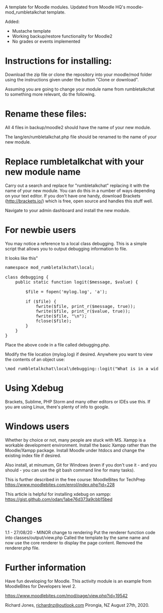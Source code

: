 A template for Moodle modules.  Updated from Moodle HQ's moodle-mod_rumbletalkchat template.

Added:

 - Mustache template
 - Working backup/restore functionality for Moodle2
 - No grades or events implemented

Instructions for installing:
============================

Download the zip file or clone the repository into your moodle/mod folder using the instructions given under the button "Clone or download".

Assuming you are going to change your module name from rumbletalkchat to something more relevant, do the following.

Rename these files:
===================
All 4 files in backup/moodle2 should have the name of your new module.

The lang/en/rumbletalkchat.php file should be renamed to the name of your new module.

Replace rumbletalkchat with your new module name
========================================
Carry out a search and replace for "rumbletalkchat" replacing it with the name of your new module.  You can do this in a number of ways depending on your text editor.  If you don't have one handy, download Brackets (http://brackets.io/) which is free, open source and handles this stuff well.

Navigate to your admin dashboard and install the new module.

For newbie users
================
You may notice a reference to a local class debugging.  This is a simple script that allows you to output debugging information to file.

It looks like this"

<pre>
namespace mod_rumbletalkchat\local;

class debugging {
    public static function logit($message, $value) {

        $file = fopen('mylog.log', 'a');

        if ($file) {
            fwrite($file, print_r($message, true));
            fwrite($file, print_r($value, true));
            fwrite($file, "\n");
            fclose($file);
        }
    }
}
</pre>

Place the above code in a file called debugging.php.

Modify the file location (mylog.log) if desired.  Anywhere you want to view the contents of an object use:
<pre>
\mod_rumbletalkchat\local\debugging::logit("What is in a widegt: ", $rumbletalkchat);
</pre>

Using Xdebug
============
Brackets, Sublime, PHP Storm and many other editors or IDEs use this.  If you are using Linux, there's plenty of info to google.

Windows users
=============
Whether by choice or not, many people are stuck with MS.  Xampp is a workable development environment.  Install the basic Xampp rather than the Moodle/Xampp package.  Install Moodle under htdocs and change the existing index file if desired.

Also install, at minumum, Git for Windows (even if you don't use it - and you should - you can use the git bash command line for many tasks).

This is further described in the free course: MoodleBites for TechPrep
https://www.moodlebites.com/enrol/index.php?id=228

This article is helpful for installing xdebug on xampp:
https://gist.github.com/odan/1abe76d373a9cbb15bed

Changes
=======
1.1 - 27/08/20 - MINOR change to rendering
Put the renderer function code into classes/output/view.php
Called the template by the same name and now use the core renderer to display the page content.
Removed the renderer.php file.

Further information
===================
Have fun developing for Moodle.  This activity module is an
example from MoodleBites for Developers level 2.

https://www.moodlebites.com/mod/page/view.php?id=19542

Richard Jones, richardnz@outlook.com
Pirongia, NZ
August 27th, 2020.